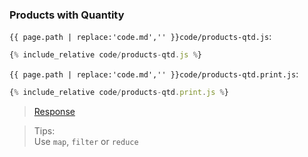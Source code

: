 ### Products with Quantity

`{{ page.path | replace:'code.md','' }}code/products-qtd.js`:

```js
{% include_relative code/products-qtd.js %}
```

`{{ page.path | replace:'code.md','' }}code/products-qtd.print.js`:

```js
{% include_relative code/products-qtd.print.js %}
```

> [Response](response/products-qtd.js)

> Tips:<br>
> Use `map`, `filter` or `reduce`
